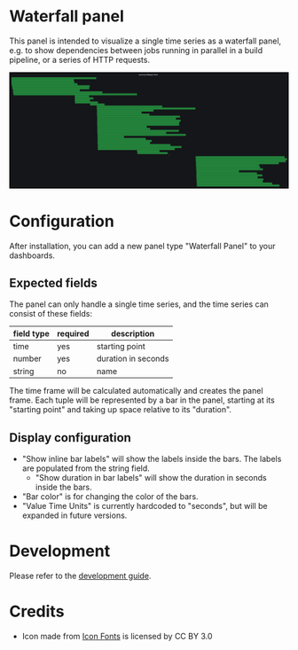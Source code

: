 # Waterfall panel

This panel is intended to visualize a single time series as a waterfall panel, e.g. to show dependencies between jobs
running in parallel in a build pipeline, or a series of HTTP requests.

![Image of a drawn panel](https://github.com/auxmoney/grafana-waterfall-panel/raw/main/src/img/auxmoney-waterfall-panel.png)

# Configuration

After installation, you can add a new panel type "Waterfall Panel" to your dashboards.

## Expected fields

The panel can only handle a single time series, and the time series can consist of these fields:

| field type | required | description         |
| ---------- | -------- | ------------------- |
| time       | yes      | starting point      |
| number     | yes      | duration in seconds |
| string     | no       | name                |

The time frame will be calculated automatically and creates the panel frame. Each tuple will be represented by a bar in
the panel, starting at its "starting point" and taking up space relative to its "duration".

## Display configuration

* "Show inline bar labels" will show the labels inside the bars. The labels are populated from the string field.
  * "Show duration in bar labels" will show the duration in seconds inside the bars.
* "Bar color" is for changing the color of the bars.
* "Value Time Units" is currently hardcoded to "seconds", but will be expanded in future versions.

# Development

Please refer to the [development guide](https://github.com/auxmoney/grafana-waterfall-panel/blob/main/docs/DEVELOPMENT.md).

# Credits

* Icon made from <a href="http://www.onlinewebfonts.com/icon">Icon Fonts</a> is licensed by CC BY 3.0
